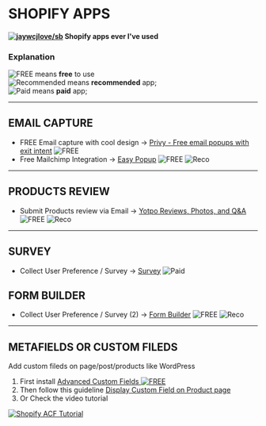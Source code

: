 # SHOPIFY APPS

#### [![jaywcjlove/sb](https://jaywcjlove.github.io/sb/ico/awesome.svg)](https://github.com/jaywcjlove/awesome-mac) Shopify apps ever I've used

### Explanation

![FREE][free] means **free** to use <br>
![Recommended][reco] means **recommended** app; <br>
![Paid][paid] means **paid** app;

---

## EMAIL CAPTURE

- FREE Email capture with cool design -> [Privy - Free email popups with exit intent](https://apps.shopify.com/privy) ![FREE][free]
- Free Mailchimp Integration -> [Easy Popup](https://apps.shopify.com/promo-popup) ![FREE][free] ![Reco][reco]

---

## PRODUCTS REVIEW

- Submit Products review via Email -> [Yotpo Reviews, Photos, and Q&A](https://apps.shopify.com/yotpo-social-reviews) ![FREE][free] ![Reco][reco]

---

## SURVEY

- Collect User Preference / Survey -> [Survey](https://apps.shopify.com/powr-survey) ![Paid][paid]

## FORM BUILDER

- Collect User Preference / Survey (2) -> [Form Builder](https://apps.shopify.com/powr-form-builder?ref=powr-io) ![FREE][free] ![Reco][reco]

---

## METAFIELDS OR CUSTOM FILEDS

Add custom fileds on page/post/products like WordPress

1. First install [Advanced Custom Fields ![FREE][free]](https://apps.shopify.com/advanced-custom-field)
2. Then follow this guideline [Display Custom Field on Product page](https://help.advancedcustomfield.com/product-page/#displaying-custom-fields-as-bullet-points-on-product-pages)
3. Or Check the video tutorial

[![Shopify ACF Tutorial](https://img.youtube.com/vi/VuPqAt4EmO4/0.jpg)](https://www.youtube.com/watch?v=VuPqAt4EmO4)

[free]: https://jaywcjlove.github.io/sb/ico/min-free.svg
[reco]: https://jaywcjlove.github.io/sb/ico/min-tuijian.svg
[paid]: https://jaywcjlove.github.io/sb/star/red.svg
